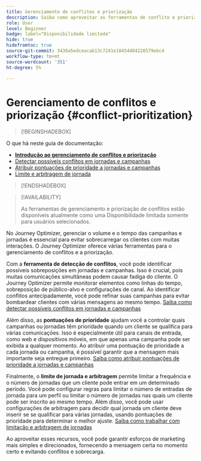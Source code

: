 ```yaml
---
title: Gerenciamento de conflitos e priorização
description: Saiba como aproveitar as ferramentas de conflito e priorização do Journey Optimizer.
role: User
level: Beginner
badge: label="Disponibilidade limitada"
hide: true
hidefromtoc: true
source-git-commit: 3438a5edceacab13c7241e18454d84228579ebc4
workflow-type: tm+mt
source-wordcount: '351'
ht-degree: 5%

---
```



# Gerenciamento de conflitos e priorização {#conflict-prioritization}

>[!BEGINSHADEBOX]

O que há neste guia de documentação:

* **[Introdução ao gerenciamento de conflitos e priorização](gs-conflict-prioritization.md)**
* [Detectar possíveis conflitos em jornadas e campanhas](conflicts.md)
* [Atribuir pontuações de prioridade a jornadas e campanhas](priority-scores.md)
* [Limite e arbitragem de jornada](journey-capping.md)

>[!ENDSHADEBOX]

>[!AVAILABILITY]
>
>As ferramentas de gerenciamento e priorização de conflitos estão disponíveis atualmente como uma Disponibilidade limitada somente para usuários selecionados.

No Journey Optimizer, gerenciar o volume e o tempo das campanhas e jornadas é essencial para evitar sobrecarregar os clientes com muitas interações. O Journey Optimizer oferece várias ferramentas para o gerenciamento de conflitos e a priorização.

Com a **ferramenta de detecção de conflitos**, você pode identificar possíveis sobreposições em jornadas e campanhas. Isso é crucial, pois muitas comunicações simultâneas podem causar fadiga do cliente. O Journey Optimizer permite monitorar elementos como linhas do tempo, sobreposição de público-alvo e configurações de canal. Ao identificar conflitos antecipadamente, você pode refinar suas campanhas para evitar bombardear clientes com várias mensagens ao mesmo tempo. [Saiba como detectar possíveis conflitos em jornadas e campanhas](conflicts.md)

Além disso, as **pontuações de prioridade** ajudam você a controlar quais campanhas ou jornadas têm prioridade quando um cliente se qualifica para várias comunicações. Isso é especialmente útil para canais de entrada, como web e dispositivos móveis, em que apenas uma campanha pode ser exibida a qualquer momento. Ao atribuir uma pontuação de prioridade a cada jornada ou campanha, é possível garantir que a mensagem mais importante seja entregue primeiro. [Saiba como atribuir pontuações de prioridade a jornadas e campanhas](priority-scores.md)

Finalmente, o **limite de jornada e arbitragem** permite limitar a frequência e o número de jornadas que um cliente pode entrar em um determinado período. Você pode configurar regras para limitar o número de entradas de jornada para um perfil ou limitar o número de jornadas nas quais um cliente pode ser inscrito ao mesmo tempo. Além disso, você pode usar configurações de arbitragem para decidir qual jornada um cliente deve inserir se se qualificar para várias jornadas, usando pontuações de prioridade para determinar o melhor ajuste. [Saiba como trabalhar com limitação e arbitragem de jornadas](journey-capping.md)

Ao aproveitar esses recursos, você pode garantir esforços de marketing mais simples e direcionados, fornecendo a mensagem certa no momento certo e evitando conflitos e sobrecarga.
